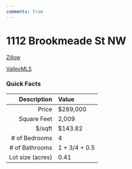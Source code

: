 ```yaml
---
comments: true
---
```


# 1112 Brookmeade St NW

[Zillow](https://www.zillow.com/homes/1112-Brookmeade-Street-Nw-Huntsville,-AL-35816)

[ValleyMLS](https://www.valleymls.com/homes-for-sale/1112-Brookmeade-Street-Nw-Huntsville-AL-35816-370730796)

### Quick Facts

| Description       | Value |
| ----------------: | :---- |
| Price             | $289,000 |
| Square Feet       | 2,009 |
| $/sqft            | $143.82 |
| # of Bedrooms     | 4 |
| # of Bathrooms    | 1 + 3/4 + 0.5 |
| Lot size (acres)  | 0.41 |